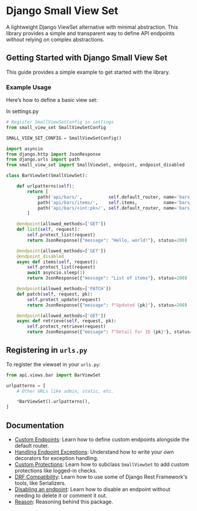 # Django Small View Set

A lightweight Django ViewSet alternative with minimal abstraction. This library provides a simple and transparent way to define API endpoints without relying on complex abstractions.

## Getting Started with Django Small View Set

This guide provides a simple example to get started with the library.

### Example Usage

Here’s how to define a basic view set:

In settings.py
```python
# Register SmallViewSetConfig in settings
from small_view_set SmallViewSetConfig

SMALL_VIEW_SET_CONFIG = SmallViewSetConfig()
```


```python
import asyncio
from django.http import JsonResponse
from django.urls import path
from small_view_set import SmallViewSet, endpoint, endpoint_disabled

class BarViewSet(SmallViewSet):

    def urlpatterns(self):
        return [
            path('api/bars/',          self.default_router, name='bars_collection'),
            path('api/bars/items/',    self.items,          name='bars_items'),
            path('api/bars/<int:pk>/', self.default_router, name='bars_detail'),
        ]

    @endpoint(allowed_methods=['GET'])
    def list(self, request):
        self.protect_list(request)
        return JsonResponse({"message": "Hello, world!"}, status=200)

    @endpoint(allowed_methods=['GET'])
    @endpoint_disabled
    async def items(self, request):
        self.protect_list(request)
        await asyncio.sleep(1)
        return JsonResponse({"message": "List of items"}, status=200)

    @endpoint(allowed_methods=['PATCH'])
    def patch(self, request, pk):
        self.protect_update(request)
        return JsonResponse({"message": f"Updated {pk}"}, status=200)

    @endpoint(allowed_methods=['GET'])
    async def retrieve(self, request, pk):
        self.protect_retrieve(request)
        return JsonResponse({"message": f"Detail for ID {pk}"}, status=200)
```


## Registering in `urls.py`

To register the viewset in your `urls.py`:

```python
from api.views.bar import BarViewSet

urlpatterns = [
    # Other URLs like admin, static, etc.

    *BarViewSet().urlpatterns(),
]
```


## Documentation

- [Custom Endpoints](./README_CUSTOM_ENDPOINT.md): Learn how to define custom endpoints alongside the default router.
- [Handling Endpoint Exceptions](./README_HANDLE_ENDPOINT_EXCEPTIONS.md): Understand how to write your own decorators for exception handling.
- [Custom Protections](./README_CUSTOM_PROTECTIONS.md): Learn how to subclass `SmallViewSet` to add custom protections like logged-in checks.
- [DRF Compatibility](./README_DRF_COMPATIBILITY.md): Learn how to use some of Django Rest Framework's tools, like Serializers.
- [Disabling an endpoint](./README_DISABLE_ENDPOINT.md): Learn how to disable an endpoint without needing to delete it or comment it out.
- [Reason](./README_REASON.md): Reasoning behind this package.
